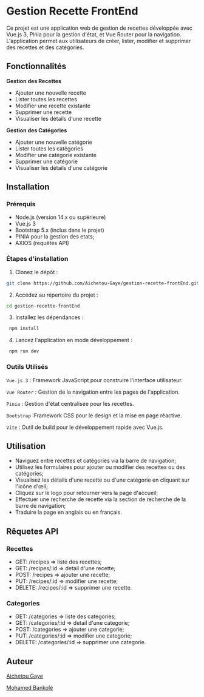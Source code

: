 # Gestion Recette FrontEnd

Ce projet est une application web de gestion de recettes développée avec Vue.js 3, Pinia pour la gestion d'état, et Vue Router pour la navigation. L'application permet aux utilisateurs de créer, lister, modifier et supprimer des recettes et des catégories.

## Fonctionnalités

**Gestion des Recettes**

- Ajouter une nouvelle recette
- Lister toutes les recettes
- Modifier une recette existante
- Supprimer une recette
- Visualiser les détails d'une recette

**Gestion des Catégories**

- Ajouter une nouvelle catégorie
- Lister toutes les catégories
- Modifier une catégorie existante
- Supprimer une catégorie
- Visualiser les détails d'une catégorie

## Installation

### Prérequis
- Node.js (version 14.x ou supérieure)
- Vue.js 3 
- Bootstrap 5.x (inclus dans le projet)
- PINIA pour la gestion des etats;
- AXIOS (requêtes API)

### Étapes d'installation

1. Clonez le dépôt :

```bash
git clone https://github.com/Aichetou-Gaye/gestion-recette-frontEnd.git
```

2. Accédez au répertoire du projet :

```bash
cd gestion-recette-frontEnd
```

3. Installez les dépendances :

```bash
 npm install
 ```

4. Lancez l'application en mode développement :

```bash
 npm run dev
```

### Outils Utilisés
`Vue.js 3` : Framework JavaScript pour construire l'interface utilisateur.

`Vue Router` : Gestion de la navigation entre les pages de l'application.

`Pinia` : Gestion d'état centralisée pour les recettes.

`Bootstrap` :Framework CSS pour le design et la mise en page réactive.

`Vite` : Outil de build pour le développement rapide avec Vue.js.

## Utilisation

- Naviguez entre recettes et catégories via la barre de navigation;
- Utilisez les formulaires pour ajouter ou modifier des recettes ou des catégories;
- Visualisez les détails d'une recette ou d'une catégorie en cliquant sur l'icône d'œil;
- Cliquez sur le logo pour retourner vers la page d'accueil;
- Effectuer une recherche de recette via la section de recherche de la barre de navigation;
- Traduire la page en anglais ou en français.


## Rêquetes API

### Recettes
- GET: /recipes => liste des recettes;
- GET: /recipes/:id => detail d'une recette;
- POST: /recipes => ajouter une recette;
- PUT: /recipes/:id => modifier une recette;
- DELETE: /recipes/:id => supprimer une recette.

### Categories
- GET: /categories => liste des categories;
- GET: /categories/:id => detail d'une categorie;
- POST: /categories => ajouter une categorie;
- PUT: /categories/:id => modifier une categorie;
- DELETE: /categories/:id => supprimer une categorie.

##  Auteur
[Aichetou Gaye](https://github.com/Aichetou-Gaye/)

[Mohamed Bankolé](https://github.com/medbankole97)


